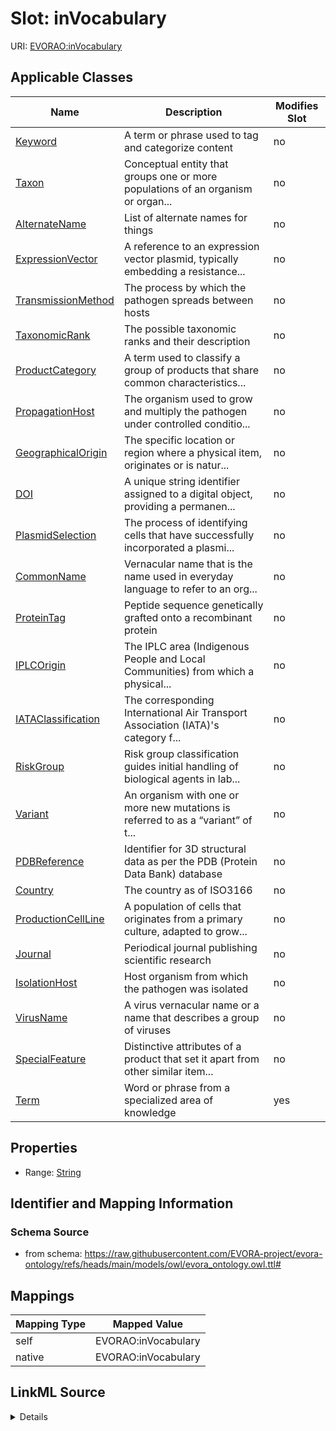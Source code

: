 

# Slot: inVocabulary



URI: [EVORAO:inVocabulary](https://raw.githubusercontent.com/EVORA-project/evora-ontology/refs/heads/main/models/owl/evora_ontology.owl.ttl#inVocabulary)



<!-- no inheritance hierarchy -->





## Applicable Classes

| Name | Description | Modifies Slot |
| --- | --- | --- |
| [Keyword](Keyword.md) | A term or phrase used to tag and categorize content |  no  |
| [Taxon](Taxon.md) | Conceptual entity that groups one or more populations of an organism or organ... |  no  |
| [AlternateName](AlternateName.md) | List of alternate names for things |  no  |
| [ExpressionVector](ExpressionVector.md) | A reference to an expression vector plasmid, typically embedding a resistance... |  no  |
| [TransmissionMethod](TransmissionMethod.md) | The process by which the pathogen spreads between hosts |  no  |
| [TaxonomicRank](TaxonomicRank.md) | The possible taxonomic ranks and their description |  no  |
| [ProductCategory](ProductCategory.md) | A term used to classify a group of products that share common characteristics... |  no  |
| [PropagationHost](PropagationHost.md) | The organism used to grow and multiply the pathogen under controlled conditio... |  no  |
| [GeographicalOrigin](GeographicalOrigin.md) | The specific location or region where a physical item, originates or is natur... |  no  |
| [DOI](DOI.md) | A unique string identifier assigned to a digital object, providing a permanen... |  no  |
| [PlasmidSelection](PlasmidSelection.md) | The process of identifying cells that have successfully incorporated a plasmi... |  no  |
| [CommonName](CommonName.md) | Vernacular name that is the name used in everyday language to refer to an org... |  no  |
| [ProteinTag](ProteinTag.md) | Peptide sequence genetically grafted onto a recombinant protein |  no  |
| [IPLCOrigin](IPLCOrigin.md) | The IPLC area (Indigenous People and Local Communities) from which a physical... |  no  |
| [IATAClassification](IATAClassification.md) | The corresponding International Air Transport Association (IATA)'s category f... |  no  |
| [RiskGroup](RiskGroup.md) | Risk group classification guides initial handling of biological agents in lab... |  no  |
| [Variant](Variant.md) | An organism with one or more new mutations is referred to as a “variant” of t... |  no  |
| [PDBReference](PDBReference.md) | Identifier for 3D structural data as per the PDB (Protein Data Bank) database |  no  |
| [Country](Country.md) | The country as of ISO3166 |  no  |
| [ProductionCellLine](ProductionCellLine.md) | A population of cells that originates from a primary culture, adapted to grow... |  no  |
| [Journal](Journal.md) | Periodical journal publishing scientific research |  no  |
| [IsolationHost](IsolationHost.md) | Host organism from which the pathogen was isolated |  no  |
| [VirusName](VirusName.md) | A virus vernacular name or a name that describes a group of viruses |  no  |
| [SpecialFeature](SpecialFeature.md) | Distinctive attributes of a product that set it apart from other similar item... |  no  |
| [Term](Term.md) | Word or phrase from a specialized area of knowledge |  yes  |







## Properties

* Range: [String](String.md)





## Identifier and Mapping Information







### Schema Source


* from schema: https://raw.githubusercontent.com/EVORA-project/evora-ontology/refs/heads/main/models/owl/evora_ontology.owl.ttl#




## Mappings

| Mapping Type | Mapped Value |
| ---  | ---  |
| self | EVORAO:inVocabulary |
| native | EVORAO:inVocabulary |




## LinkML Source

<details>
```yaml
name: inVocabulary
from_schema: https://raw.githubusercontent.com/EVORA-project/evora-ontology/refs/heads/main/models/owl/evora_ontology.owl.ttl#
rank: 1000
alias: inVocabulary
domain_of:
- Term
range: string

```
</details>